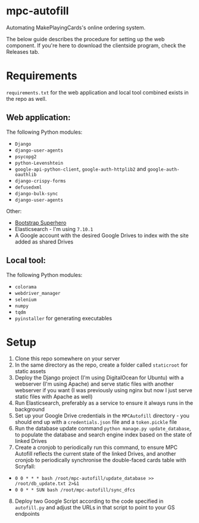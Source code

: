# mpc-autofill
Automating MakePlayingCards's online ordering system.

The below guide describes the procedure for setting up the web component. If you're here to download the clientside program, check the Releases tab.

# Requirements
`requirements.txt` for the web application and local tool combined exists in the repo as well.

## Web application:
The following Python modules:
* `Django`
* `django-user-agents`
* `psycopg2`
* `python-Levenshtein`
* `google-api-python-client`, `google-auth-httplib2` and `google-auth-oauthlib`
* `django-crispy-forms`
* `defusedxml`
* `django-bulk-sync`
* `django-user-agents`

Other:
* [Bootstrap Superhero](https://bootswatch.com/superhero/)
* Elasticsearch - I'm using `7.10.1`
* A Google account with the desired Google Drives to index with the site added as shared Drives

## Local tool:
The following Python modules:
* `colorama`
* `webdriver_manager`
* `selenium`
* `numpy`
* `tqdm`
* `pyinstaller` for generating executables

# Setup
1. Clone this repo somewhere on your server
2. In the same directory as the repo, create a folder called `staticroot` for static assets
3. Deploy the Django project (I'm using DigitalOcean for Ubuntu) with a webserver (I'm using Apache) and serve static files with another webserver if you want (I was previously using nginx but now I just serve static files with Apache as well)
4. Run Elasticsearch, preferably as a service to ensure it always runs in the background
5. Set up your Google Drive credentials in the `MPCAutofill` directory - you should end up with a `credentials.json` file and a `token.pickle` file
6. Run the database update command `python manage.py update_database`, to populate the database and search engine index based on the state of linked Drives
7. Create a cronjob to periodically run this command, to ensure MPC Autofill reflects the current state of the linked Drives, and another cronjob to periodically synchronise the double-faced cards table with Scryfall:
* `0 0 * * * bash /root/mpc-autofill/update_database >> /root/db_update.txt 2>&1`
* `0 0 * * SUN bash /root/mpc-autofill/sync_dfcs`
8. Deploy two Google Script according to the code specified in `autofill.py` and adjust the URLs in that script to point to your GS endpoints
